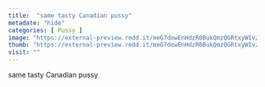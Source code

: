 ```yaml
---
title:  "same tasty Canadian pussy"
metadate: "hide"
categories: [ Pussy ]
image: "https://external-preview.redd.it/meG7dowEnHdzR0BukQmzQGRtxyWIvz5eWXaehQr8jz8.jpg?auto=webp&s=2e181f0a1aa255184d3e7da1c13c4c2931bb2f8a"
thumb: "https://external-preview.redd.it/meG7dowEnHdzR0BukQmzQGRtxyWIvz5eWXaehQr8jz8.jpg?width=1080&crop=smart&auto=webp&s=21c153d4eed0a82c89ee493fbd5d9c963ab7c253"
visit: ""
---
```

same tasty Canadian pussy

